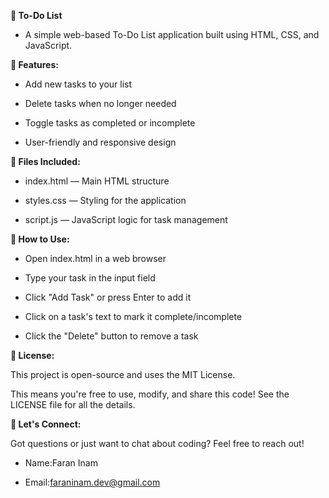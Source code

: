 __📝 To-Do List__

- A simple web-based To-Do List application built using HTML, CSS, and JavaScript.

__🌟 Features:__

- Add new tasks to your list

- Delete tasks when no longer needed

- Toggle tasks as completed or incomplete

- User-friendly and responsive design

__📁 Files Included:__

- index.html — Main HTML structure

- styles.css — Styling for the application

- script.js — JavaScript logic for task management

__🚀 How to Use:__

- Open index.html in a web browser

- Type your task in the input field

- Click "Add Task" or press Enter to add it

- Click on a task's text to mark it complete/incomplete

- Click the "Delete" button to remove a task

__📜 License:__

This project is open-source and uses the MIT License.

This means you're free to use, modify, and share this code! See the LICENSE file for all the details.

__📧 Let's Connect:__

Got questions or just want to chat about coding? Feel free to reach out!

- Name:Faran Inam 

- Email:faraninam.dev@gmail.com
